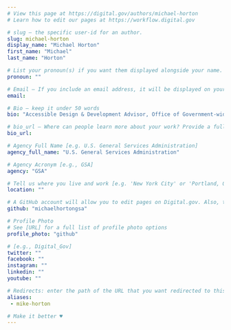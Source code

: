 ```yaml
---
# View this page at https://digital.gov/authors/michael-horton
# Learn how to edit our pages at https://workflow.digital.gov

# slug — the specific user-id for an author.
slug: michael-horton
display_name: "Michael Horton"
first_name: "Michael"
last_name: "Horton"

# List your pronoun(s) if you want them displayed alongside your name. If blank, we'll use just your name. Learn more http://mypronouns.org
pronoun: ""

# Email — If you include an email address, it will be displayed on your profile page
email: 

# Bio — keep it under 50 words
bio: "Accessible Design & Development Advisor, Office of Government-wide Policy"

# bio_url — Where can people learn more about your work? Provide a full URL [e.g. 'https://www.example.gov/']
bio_url: 

# Agency Full Name [e.g. U.S. General Services Administration]
agency_full_name: "U.S. General Services Administration"

# Agency Acronym [e.g., GSA]
agency: "GSA"

# Tell us where you live and work [e.g. 'New York City' or 'Portland, OR']
location: ""

# A GitHub account will allow you to edit pages on Digital.gov. Also, the image used in your GitHub account can be used to populate your digital.gov profile photo. Learn more about getting a Github account at [URL]
github: "michaelhortongsa"

# Profile Photo
# See [URL] for a full list of profile photo options
profile_photo: "github"

# [e.g., Digital_Gov]
twitter: ""
facebook: ""
instagram: ""
linkedin: ""
youtube: ""

# Redirects: enter the path of the URL that you want redirected to this page
aliases:
 - mike-horton

# Make it better ♥
---
```

